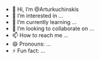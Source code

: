 - 👋 Hi, I’m @Arturkuchinskis
- 👀 I’m interested in ...
- 🌱 I’m currently learning ...
- 💞️ I’m looking to collaborate on ...
- 📫 How to reach me ...
- 😄 Pronouns: ...
- ⚡ Fun fact: ...

<!---
Arturkuchinskis/Arturkuchinskis is a ✨ special ✨ repository because its `README.md` (this file) appears on your GitHub profile.
You can click the Preview link to take a look at your changes.
--->
